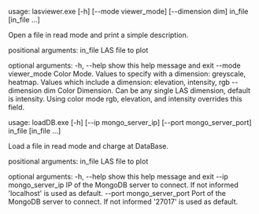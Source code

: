 usage: lasviewer.exe [-h] [--mode viewer_mode] [--dimension dim]
                     in_file [in_file ...]

Open a file in read mode and print a simple description.

positional arguments:
  in_file             LAS file to plot

optional arguments:
  -h, --help          show this help message and exit
  --mode viewer_mode  Color Mode. Values to specify with a dimension:
                      greyscale, heatmap. Values which include a dimension:
                      elevation, intensity, rgb
  --dimension dim     Color Dimension. Can be any single LAS dimension,
                      default is intensity. Using color mode rgb, elevation,
                      and intensity overrides this field.



usage: loadDB.exe [-h] [--ip mongo_server_ip] [--port mongo_server_port]
                  in_file [in_file ...]

Load a file in read mode and charge at DataBase.

positional arguments:
  in_file               LAS file to plot

optional arguments:
  -h, --help            show this help message and exit
  --ip mongo_server_ip  IP of the MongoDB server to connect. If not informed
                        'localhost' is used as default.
  --port mongo_server_port
                        Port of the MongoDB server to connect. If not informed
                        '27017' is used as default.